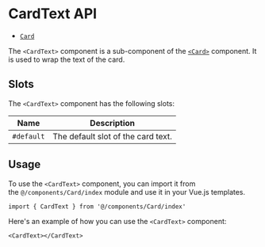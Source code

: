 # CardText API
- [`Card`](./Card.md)

The `<CardText>` component is a sub-component of the [`<Card>`](./Card.md) component. It is used to wrap the text of the card.

## Slots
The `<CardText>` component has the following slots:

| Name | Description |
| - | - |
|`#default`|The default slot of the card text.|

## Usage
To use the `<CardText>` component, you can import it from the `@/components/Card/index` module and use it in your Vue.js templates.
```vue
import { CardText } from '@/components/Card/index'
```

Here's an example of how you can use the `<CardText>` component:
```vue
<CardText></CardText>
```